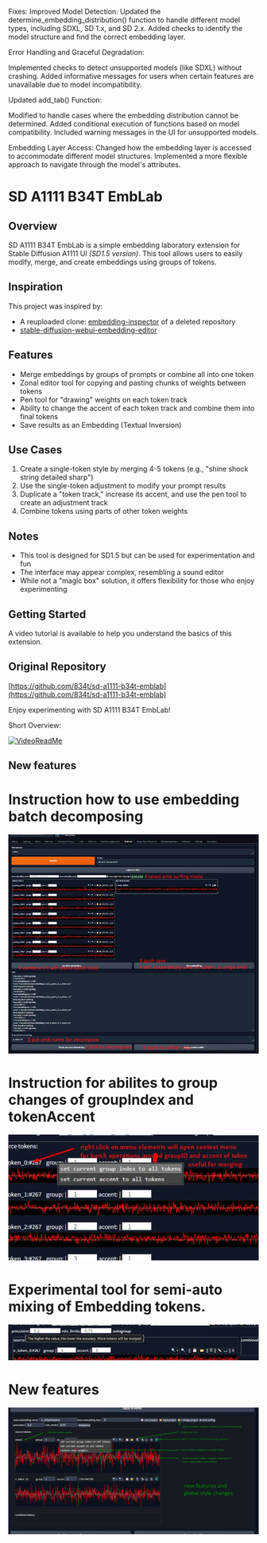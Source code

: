 Fixes:
Improved Model Detection:
Updated the determine_embedding_distribution() function to handle different model types, including SDXL, SD 1.x, and SD 2.x.
Added checks to identify the model structure and find the correct embedding layer.

Error Handling and Graceful Degradation:

Implemented checks to detect unsupported models (like SDXL) without crashing.
Added informative messages for users when certain features are unavailable due to model incompatibility.

Updated add_tab() Function:

Modified to handle cases where the embedding distribution cannot be determined.
Added conditional execution of functions based on model compatibility.
Included warning messages in the UI for unsupported models.

Embedding Layer Access:
Changed how the embedding layer is accessed to accommodate different model structures.
Implemented a more flexible approach to navigate through the model's attributes.

# SD A1111 B34T EmbLab

## Overview
SD A1111 B34T EmbLab is a simple embedding laboratory extension for Stable Diffusion A1111 UI *(SD1.5 version)*. This tool allows users to easily modify, merge, and create embeddings using groups of tokens.

## Inspiration
This project was inspired by:
- A reuploaded clone: [embedding-inspector](https://github.com/w-e-w/embedding-inspector) of a deleted repository
- [stable-diffusion-webui-embedding-editor](https://github.com/CodeExplode/stable-diffusion-webui-embedding-editor.git)

## Features
- Merge embeddings by groups of prompts or combine all into one token
- Zonal editor tool for copying and pasting chunks of weights between tokens
- Pen tool for "drawing" weights on each token track
- Ability to change the accent of each token track and combine them into final tokens
- Save results as an Embedding (Textual Inversion)

## Use Cases
1. Create a single-token style by merging 4-5 tokens (e.g., "shine shock string detailed sharp")
2. Use the single-token adjustment to modify your prompt results
3. Duplicate a "token track," increase its accent, and use the pen tool to create an adjustment track
4. Combine tokens using parts of other token weights

## Notes
- This tool is designed for SD1.5 but can be used for experimentation and fun
- The interface may appear complex, resembling a sound editor
- While not a "magic box" solution, it offers flexibility for those who enjoy experimenting

## Getting Started
A video tutorial is available to help you understand the basics of this extension.

## Original Repository
[https://github.com/834t/sd-a1111-b34t-emblab](https://github.com/834t/sd-a1111-b34t-emblab)

Enjoy experimenting with SD A1111 B34T EmbLab!

Short Overview:

[![VideoReadMe](https://img.youtube.com/vi/QrAdWanMYR8/0.jpg)](https://www.youtube.com/watch?v=QrAdWanMYR8)

## New features

# Instruction how to use embedding batch decomposing

![VideoReadMe](https://raw.githubusercontent.com/834t/temp/main/imgs/automatic%20decomposing%20process.webp)



# Instruction for abilites to group changes of groupIndex and tokenAccent

![VideoReadMe](https://raw.githubusercontent.com/834t/temp/main/imgs/group%20changes.webp) 



# Experimental tool for semi-auto mixing of Embedding tokens.

![VideoReadMe](https://raw.githubusercontent.com/834t/temp/main/imgs/autogrouping.jpg)


# New features
![20240528](https://github.com/834t/temp/blob/main/imgs/update_features_and_changes2.jpg?raw=true)
